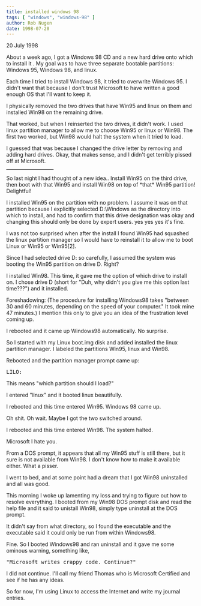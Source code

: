 ```yaml
---
title: installed windows 98
tags: [ "windows", "windows-98" ]
author: Rob Nugen
date: 1998-07-20
---
```


<title>Installed Windows 98</title>

<p class=date>20 July 1998</p>

<p>About a week ago, I got a Windows 98 CD and a new hard drive
onto which to install it .  My goal was to have three separate
bootable partitions:  Windows 95, Windows 98, and linux.

<p>Each time I tried to install Windows 98, it tried to overwrite
Windows 95.  I didn't want that because I don't trust Microsoft 
to have written a good enough OS that I'll want to keep it.

<p>I physically removed the two drives that have Win95 and linux on
them and installed Win98 on the remaining drive.

<p>That worked, but when I reinserted the two drives, it didn't
work.  I used linux partition manager to allow me to choose Win95
or linux or Win98.  The first two worked, but Win98 would halt
the system when it tried to load.

<p>I guessed that was because I changed the drive letter by 
removing and adding hard drives.  Okay, that makes sense, and I
didn't get terribly pissed off at Microsoft.

<p><hr align="left" width="25%">

<p>So last night I had thought of a new idea..  Install Win95 on
the third drive, then boot with that Win95 and install Win98 on 
top of *that* Win95 partition!     Delightful!

<p>I installed Win95 on the partition with no problem.  I assume
it was on that partition because I explicitly selected D:\Windows
as the directory into which to install, and had to confirm that
this drive designation was okay and changing this should only be
done by expert users.  yes yes yes it's fine.

<p>I was not too surprised when after the install I found Win95 had
squashed the linux partition
manager so I would have to reinstall it to allow me to boot Linux
or Win95 or Win95[2].

<p>Since I had selected drive D: so carefully, I assumed the system
was booting the Win95 partition on drive D.  Right?  

<p>I installed Win98. This time, it gave me the option of which
drive to install on. I chose drive D (short for "Duh, why didn't
you give me this option last time???") and it installed.

<p>Foreshadowing: (The procedure for installing Windows98 takes "between 30 and 
60 minutes, depending on the speed of your computer."  It took 
mine 47 minutes.) I mention this only to give you an idea of the
frustration level coming up.

<p>I rebooted and it came up Windows98 automatically. No surprise.

<p>So I started with my Linux boot.img disk and added installed
the linux partition manager.  I labeled the partitions Win95, 
linux and Win98.

<p>Rebooted and the partition manager prompt came up:

<p><pre>LILO:
</pre>

<p>This means "which partition should I load?"

<p>I entered "linux" and it booted linux beautifully.

<p>I rebooted and this time entered Win95.  Windows 98 came up.

<p>Oh shit.  Oh wait. Maybe I got the two switched around.

<p>I rebooted and this time entered Win98.  The system halted.

<p>Microsoft I hate you.

<p>From a DOS prompt, it appears that all my Win95 stuff is still
there, but it sure is not available from Win98. I don't know how
to make it available either.  What a pisser.

<p>I went to bed, and at some point had a dream that I got Win98 
uninstalled and all was good.

<p>This morning I woke up lamenting my loss and trying to figure
out how to resolve everything.  I booted from my Win98 DOS prompt
disk and read the help file and it said to unistall Win98, simply
type uninstall at the DOS prompt.

<p>It didn't say from what directory, so I found the executable 
and the executable said it could only be run from within Windows98.

<p>Fine. So I booted Windows98 and ran uninstall and it gave me
some ominous warning, something like,

<p><pre>"Microsoft writes crappy code. Continue?"</pre>

<p>I did not continue.  I'll call my friend Thomas who is Microsoft 
Certified and see if he has any ideas.

<p>So for now, I'm using Linux to access the Internet and write
my journal entries.
</p>
